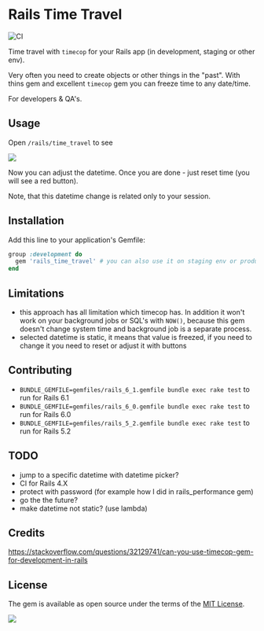 # Rails Time Travel

![CI](https://github.com/igorkasyanchuk/rails_time_travel/workflows/MiniTest/badge.svg)

Time travel with `timecop` for your Rails app (in development, staging or other env).

Very often you need to create objects or other things in the "past". With thins gem and excellent `timecop` gem you can freeze time to any date/time.

For developers & QA's.

## Usage

Open `/rails/time_travel` to see

[<img src="https://github.com/igorkasyanchuk/rails_time_travel/blob/main/docs/time_travel.png?raw=true"
/>](https://github.com/igorkasyanchuk/rails_time_travel/blob/main/docs/time_travel.png?raw=true)

Now you can adjust the datetime. Once you are done - just reset time (you will see a red button).

Note, that this datetime change is related only to your session.

## Installation

Add this line to your application's Gemfile:

```ruby
group :development do
  gem 'rails_time_travel' # you can also use it on staging env or production
end
```

## Limitations

- this approach has all limitation which timecop has. In addition it won't work on your background jobs or SQL's with `NOW()`, because this gem doesn't change system time and background job is a separate process.
- selected datetime is static, it means that value is freezed, if you need to change it you need to reset or adjust it with buttons

## Contributing

* `BUNDLE_GEMFILE=gemfiles/rails_6_1.gemfile bundle exec rake test` to run for Rails 6.1
* `BUNDLE_GEMFILE=gemfiles/rails_6_0.gemfile bundle exec rake test` to run for Rails 6.0
* `BUNDLE_GEMFILE=gemfiles/rails_5_2.gemfile bundle exec rake test` to run for Rails 5.2

## TODO

- jump to a specific datetime with datetime picker?
- CI for Rails 4.X
- protect with password (for example how I did in rails_performance gem)
- go the the future?
- make datetime not static? (use lambda)

## Credits

https://stackoverflow.com/questions/32129741/can-you-use-timecop-gem-for-development-in-rails

## License

The gem is available as open source under the terms of the [MIT License](https://opensource.org/licenses/MIT).

[<img src="https://github.com/igorkasyanchuk/rails_time_travel/blob/main/docs/more_gems.png?raw=true"
/>](https://www.railsjazz.com/)
